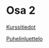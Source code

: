 # Osa 2

[Kurssitiedot](https://github.com/amalia53/Fullstack/tree/main/part1/kurssitiedot)

[Puhelinluettelo](https://github.com/amalia53/Fullstack/tree/main/part2/puhelinluettelo)